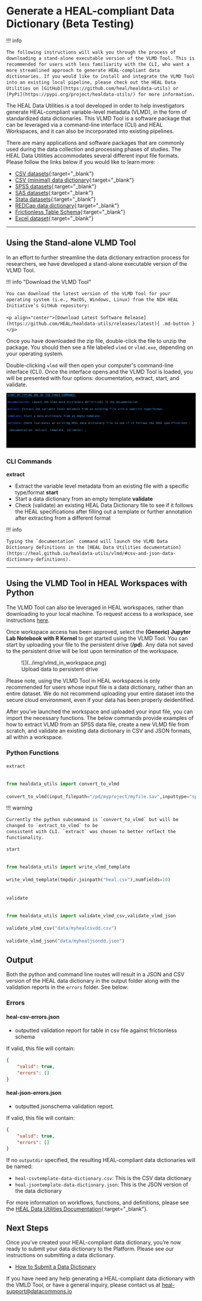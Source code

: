 # Generate a HEAL-compliant Data Dictionary (Beta Testing)

!!! info

    The following instructions will walk you through the process of downloading a stand-alone executable version of the VLMD Tool. This is recommended for users with less familiarity with the CLI, who want a more streamlined approach to generate HEAL-compliant data dictionaries. If you would like to install and integrate the VLMD Tool into an existing local pipeline, please check out the HEAL Data Utilities on [GitHub](https://github.com/heal/healdata-utils) or [PyPi](https://pypi.org/project/healdata-utils/) for more information.

The HEAL Data Utilities is a tool developed in order to help investigators generate HEAL-compliant variable-level metadata (VLMD), in the form of standardized data dictionaries. This VLMD Tool is a software package that can be leveraged via a command-line interface (CLI) and HEAL Workspaces, and it can also be incorporated into existing pipelines. 

There are many applications and software packages that are commonly used during the data collection and processing phases of studies. The HEAL Data Utilities accommodates several different input file formats. Please follow the links below if you would like to learn more:

- [CSV datasets](https://heal.github.io/healdata-utils/vlmd/extract/csvdata){:target="_blank"}
- [CSV (minimal) data dictionary](https://heal.github.io/healdata-utils/vlmd/extract/csvdd){:target="_blank"}
- [SPSS datasets](https://heal.github.io/healdata-utils/vlmd/extract/spss){:target="_blank"}
- [SAS datasets](https://heal.github.io/healdata-utils/vlmd/extract/sas){:target="_blank"}
- [Stata datasets](https://heal.github.io/healdata-utils/vlmd/extract/stata){:target="_blank"}
- [REDCap data dictionary](https://heal.github.io/healdata-utils/vlmd/extract/redcapcsv){:target="_blank"}
- [Frictionless Table Schema](https://heal.github.io/healdata-utils/vlmd/extract/frictionlessschema){:target="_blank"}
- [Excel dataset](https://heal.github.io/healdata-utils/vlmd/extract/exceldata){:target="_blank"}

---

## Using the Stand-alone VLMD Tool

In an effort to further streamline the data dictionary extraction process for researchers, we have developed a stand-alone executable version of the VLMD Tool. 

!!! info "Download the VLMD Tool"
   
    You can download the latest version of the VLMD Tool for your operating system (i.e., MacOS, Windows, Linux) from the NIH HEAL Initiative’s GitHub repository:

    <p align="center">[Download Latest Software Release](https://github.com/HEAL/healdata-utils/releases/latest){ .md-button }</p>

Once you have downloaded the zip file, double-click the file to unzip the package. You should then see a file labeled `vlmd` or `vlmd.exe`, depending on your operating system. 

Double-clicking `vlmd` will then open your computer's command-line interface (CLI). Once the interface opens and the VLMD Tool is loaded, you will be presented with four options: documentation, extract, start, and validate. 

![](../img/vlmd_interface.gif)

### CLI Commands 

**extract**
- Extract the variable level metadata from an existing file with a specific type/format
**start**
- Start a data dictionary from an empty template
**validate**
- Check (validate) an existing HEAL Data Dictionary file to see if it follows the HEAL specifications after filling out a template or further annotation after extracting from a different format

!!! info

    Typing the `documentation` command will launch the VLMD Data Dictionary definitions in the [HEAL Data Utilities documentation](https://heal.github.io/healdata-utils/vlmd/#csv-and-json-data-dictionary-definitions).

---

## Using the VLMD Tool in HEAL Workspaces with Python

The VLMD Tool can also be leveraged in HEAL workspaces, rather than downloading to your local machine. To request access to a workspace, see instructions [here](./heal_workspace_registration.md).

Once workspace access has been approved, select the **(Generic) Jupyter Lab Notebook with R Kernel** to get started using the VLMD Tool. You can start by uploading your file to the persistent drive (**/pd**). Any data not saved to the persistent drive will be lost upon termination of the workspace. 


<figure>
    ![](../img/vlmd_in_workspace.png)
    <figcaption>Upload data to persistent drive</figcaption>
</figure>


Please note, using the VLMD Tool in HEAL workspaces is only recommended for users whose input file is a data dictionary, rather than an entire dataset. We do not recommend uploading your entire dataset into the secure cloud environment, even if your data has been properly deidentified. 

After you’ve launched the workspace and uploaded your input file, you can import the necessary functions. The below commands provide examples of how to extract VLMD from an SPSS data file, create a new VLMD file from scratch, and validate an existing data dictionary in CSV and JSON formats, all within a workspace. 

### Python Functions

 `extract`
```python

from healdata_utils import convert_to_vlmd

convert_to_vlmd(input_filepath="/pd/myproject/myfile.sav",inputtype="spss")

```

!!! warning 

    Currently the python subcommand is `convert_to_vlmd` but will be changed to `extract_to_vlmd` to be
    consistent with CLI. `extract` was chosen to better reflect the functionality.

`start`
```python

from healdata_utils import write_vlmd_template

write_vlmd_template(tmpdir.joinpath("heal.csv"),numfields=10)
    
```
`validate` 
```python

from healdata_utils import validate_vlmd_csv,validate_vlmd_json

validate_vlmd_csv("data/myhealcsvdd.csv")

validate_vlmd_json("data/myhealjsondd.json")

```

## Output

Both the python and command line routes will result in a JSON and CSV version of the HEAL data dictionary in the output folder along with the validation reports in the `errors` folder. See below:

### Errors

#### heal-csv-errors.json

- outputted validation report for table in csv file against frictionless schema

If valid, this file will contain:
```json
{
    "valid": true,
    "errors": []
}
```
#### heal-json-errors.json  
- outputted jsonschema validation report.

If valid, this file will contain:
```json
{
    "valid": true,
    "errors": []
}
```

If no `outputdir` specified, the resulting HEAL-compliant data dictionaries will be named:

- `heal-csvtemplate-data-dictionary.csv`: This is the CSV data dictionary
- `heal-jsontemplate-data-dictionary.json`: This is the JSON version of the data dictionary

For more information on workflows, functions, and definitions, please see the [HEAL Data Utilities Documentation](https://heal.github.io/healdata-utils/){:target="_blank"}. 

## Next Steps 

Once you’ve created your HEAL-compliant data dictionary, you’re now ready to submit your data dictionary to the Platform. Please see our instructions on submitting a data dictionary.

- [How to Submit a Data Dictionary](./vlmd_submission.md)

If you have need any help generating a HEAL-compliant data dictionary with the VMLD Tool, or have a general inquiry, please contact us at [heal-support@datacommons.io](mailto:heal-support@datacommons.io)



